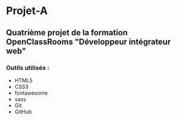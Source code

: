 # Projet-A

## Quatrième projet de la formation OpenClassRooms "Développeur intégrateur web"


### Outils utilisés : 
* HTML5
* CSS3
* fontawesome
* sass
* Git
* GitHub

